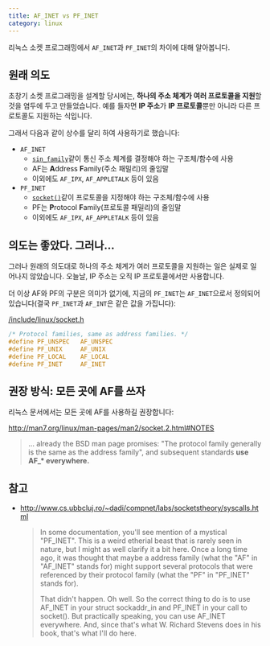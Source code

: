 ```yaml
---
title: AF_INET vs PF_INET
category: linux
---
```


리눅스 소켓 프로그래밍에서 `AF_INET`과 `PF_INET`의 차이에 대해 알아봅니다.

## 원래 의도

초창기 소켓 프로그래밍을 설계할 당시에는, **하나의 주소 체계가 여러 프로토콜을 지원**할 것을 염두에 두고 만들었습니다. 예를 들자면 **IP 주소**가 **IP 프로토콜**뿐만 아니라 다른 프로토콜도 지원하는 식입니다.

그래서 다음과 같이 상수를 달리 하여 사용하기로 했습니다:

- `AF_INET`
    - [`sin_family`](http://man7.org/linux/man-pages/man7/ip.7.html)같이 통신 주소 체계를 결정해야 하는 구조체/함수에 사용
    - AF는 **A**ddress **F**amily(주소 패밀리)의 줄임말
    - 이외에도 `AF_IPX`, `AF_APPLETALK` 등이 있음
- `PF_INET`
    - [`socket()`](http://man7.org/linux/man-pages/man2/socket.2.html)같이 프로토콜을 지정해야 하는 구조체/함수에 사용
    - PF는 **P**rotocol **F**amily(프로토콜 패밀리)의 줄임말
    - 이외에도 `AF_IPX`, `AF_APPLETALK` 등이 있음

## 의도는 좋았다. 그러나...

그러나 원래의 의도대로 하나의 주소 체계가 여러 프로토콜을 지원하는 일은 실제로 일어나지 않았습니다. 오늘날, IP 주소는 오직 IP 프로토콜에서만 사용합니다.

더 이상 AF와 PF의 구분은 의미가 없기에, 지금의 `PF_INET`는 `AF_INET`으로서 정의되어 있습니다(결국 `PF_INET`과 `AF_INT`은 같은 값을 가집니다):

[/include/linux/socket.h](https://github.com/torvalds/linux/blob/26bc672134241a080a83b2ab9aa8abede8d30e1c/include/linux/socket.h#L215-L219)

```c
/* Protocol families, same as address families. */
#define PF_UNSPEC	AF_UNSPEC
#define PF_UNIX		AF_UNIX
#define PF_LOCAL	AF_LOCAL
#define PF_INET		AF_INET
```

## 권장 방식: 모든 곳에 AF를 쓰자

리눅스 문서에서는 모든 곳에 AF를 사용하길 권장합니다:

<http://man7.org/linux/man-pages/man2/socket.2.html#NOTES>
> ... already the BSD man page promises: "The protocol family generally is the same as the address family", and subsequent standards **use AF_\* everywhere.**

## 참고

- <http://www.cs.ubbcluj.ro/~dadi/compnet/labs/socketstheory/syscalls.html>

    > In some documentation, you'll see mention of a mystical "PF_INET". This is a weird etherial beast that is rarely seen in nature, but I might as well clarify it a bit here. Once a long time ago, it was thought that maybe a address family (what the "AF" in "AF_INET" stands for) might support several protocols that were referenced by their protocol family (what the "PF" in "PF_INET" stands for).
    >
    > That didn't happen. Oh well. So the correct thing to do is to use AF_INET in your struct sockaddr_in and PF_INET in your call to socket(). But practically speaking, you can use AF_INET everywhere. And, since that's what W. Richard Stevens does in his book, that's what I'll do here.
